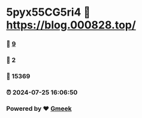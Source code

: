 # 5pyx55CG5ri4 :link: https://blog.000828.top/ 
### :page_facing_up: [9](https://blog.000828.top//tag.html) 
### :speech_balloon: 2 
### :hibiscus: 15369 
### :alarm_clock: 2024-07-25 16:06:50 
### Powered by :heart: [Gmeek](https://github.com/Meekdai/Gmeek)
